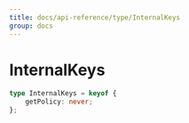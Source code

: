 ```yaml
---
title: docs/api-reference/type/InternalKeys
group: docs
---
```


# InternalKeys

```ts
type InternalKeys = keyof {
    getPolicy: never;
};
```


